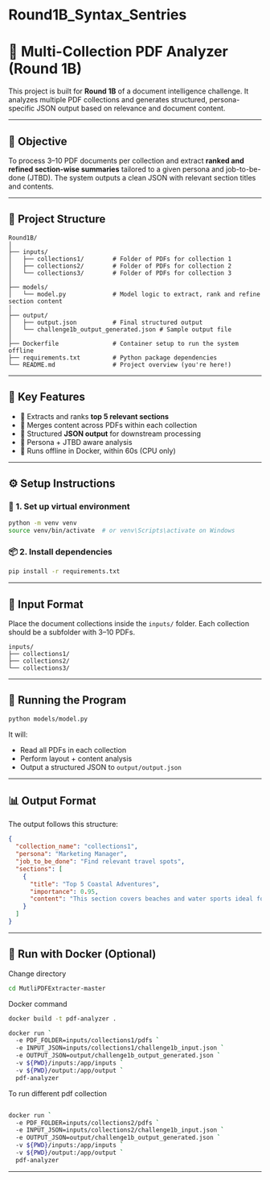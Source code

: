 # Round1B_Syntax_Sentries

# 📄 Multi-Collection PDF Analyzer (Round 1B)

This project is built for **Round 1B** of a document intelligence challenge. It analyzes multiple PDF collections and generates structured, persona-specific JSON output based on relevance and document content.

---

## 🚀 Objective

To process 3–10 PDF documents per collection and extract **ranked and refined section-wise summaries** tailored to a given persona and job-to-be-done (JTBD). The system outputs a clean JSON with relevant section titles and contents.

---

## 📁 Project Structure

```
Round1B/
│
├── inputs/
│   ├── collections1/        # Folder of PDFs for collection 1
│   ├── collections2/        # Folder of PDFs for collection 2
│   └── collections3/        # Folder of PDFs for collection 3
│
├── models/
│   └── model.py             # Model logic to extract, rank and refine section content
│
├── output/
│   ├── output.json          # Final structured output
│   └── challenge1b_output_generated.json # Sample output file
│
├── Dockerfile               # Container setup to run the system offline
├── requirements.txt         # Python package dependencies
└── README.md                # Project overview (you're here!)
```

---

## 🧠 Key Features

- 🔎 Extracts and ranks **top 5 relevant sections**
- 🧩 Merges content across PDFs within each collection
- 📑 Structured **JSON output** for downstream processing
- 🧠 Persona + JTBD aware analysis
- 🐳 Runs offline in Docker, within 60s (CPU only)

---

## ⚙️ Setup Instructions

### 🐍 1. Set up virtual environment
```bash
python -m venv venv
source venv/bin/activate  # or venv\Scripts\activate on Windows
```

### 📦 2. Install dependencies
```bash
pip install -r requirements.txt
```

---

## 📂 Input Format

Place the document collections inside the `inputs/` folder. Each collection should be a subfolder with 3–10 PDFs.

```
inputs/
├── collections1/
├── collections2/
└── collections3/
```

---

## 🧪 Running the Program

```bash
python models/model.py
```

It will:
- Read all PDFs in each collection
- Perform layout + content analysis
- Output a structured JSON to `output/output.json`

---

## 📊 Output Format

The output follows this structure:

```json
{
  "collection_name": "collections1",
  "persona": "Marketing Manager",
  "job_to_be_done": "Find relevant travel spots",
  "sections": [
    {
      "title": "Top 5 Coastal Adventures",
      "importance": 0.95,
      "content": "This section covers beaches and water sports ideal for tourists..."
    }
  ]
}
```

---

## 🐳 Run with Docker (Optional)

Change directory

```bash
cd MutliPDFExtracter-master
```

Docker command
```bash
docker build -t pdf-analyzer .

docker run `
  -e PDF_FOLDER=inputs/collections1/pdfs `
  -e INPUT_JSON=inputs/collections1/challenge1b_input.json `
  -e OUTPUT_JSON=output/challenge1b_output_generated.json `
  -v ${PWD}/inputs:/app/inputs `
  -v ${PWD}/output:/app/output `
  pdf-analyzer
```
To run different pdf collection
```bash

docker run `
  -e PDF_FOLDER=inputs/collections2/pdfs `
  -e INPUT_JSON=inputs/collections2/challenge1b_input.json `
  -e OUTPUT_JSON=output/challenge1b_output_generated.json `
  -v ${PWD}/inputs:/app/inputs `
  -v ${PWD}/output:/app/output `
  pdf-analyzer
```

-----
